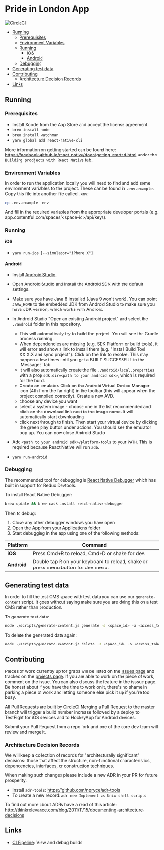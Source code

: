 # Pride in London App

[![CircleCI](https://circleci.com/gh/redbadger/pride-london-app.svg?style=svg&circle-token=9de45c24a3720e16a6d568c0868750e1d0fe8e40)](https://circleci.com/gh/redbadger/pride-london-app)

<!-- Generateed with markdown-toc (https://github.com/jonschlinkert/markdown-toc) -->

<!-- toc -->

* [Running](#running)
  * [Prerequisites](#prerequisites)
  * [Environment Variables](#environment-variables)
  * [Running](#running-1)
    * [iOS](#ios)
    * [Android](#android)
  * [Debugging](#debugging)
* [Generating test data](#generating-test-data)
* [Contributing](#contributing)
  * [Architecture Decision Records](#architecture-decision-records)
* [Links](#links)

<!-- tocstop -->

## Running

### Prerequisites

* Install Xcode from the App Store and accept the license agreement.
* `brew install node`
* `brew install watchman`
* `yarn global add react-native-cli`

More information on getting started can be found here: https://facebook.github.io/react-native/docs/getting-started.html under the `Building prodjects with React Native` tab.

### Environment Variables

In order to run the application locally you will need to find and add some environment variables to the project. These can be found in `.env.example`. Copy this file into another file called `.env`:

```bash
cp .env.example .env
```

And fill in the required variables from the appropriate developer portals (e.g. app.contentful.com/spaces/\<space-id\>/api/keys).

### Running

#### iOS

* `yarn run-ios [--simulator="iPhone X"]`

#### Android

* Install [Android Studio](https://developer.android.com/studio/index.html).
* Open Android Studio and install the Android SDK with the default settings.
* Make sure you have Java 8 installed (Java 9 won't work). You can point `JAVA_HOME` to the embedded JDK from Android Studio to make sure you have JDK version, which works with Android.
* In Android Studio "Open an existing Android project" and select the `./android` folder in this repository.
  * This will automatically try to build the project. You will see the Gradle process running.
  * When dependencies are missing (e.g. SDK Platform or build tools), it will error and show a link to install them (e.g. "Install Build Tool XX.X.X and sync project"). Click on the link to resolve. This may happen a few times until you get a BUILD SUCCESSFUL in the 'Messages' tab
  * It will also automatically create the file `./android/local.properties` with a prop `sdk.dir=<path to your android sdk>`, which is required for the build.
  * Create an emulator. Click on the Android Virtual Device Manager icon (4th from the far right) in the toolbar (this will appear when the project compiled correctly). Create a new AVD.
  * choose any device you want
  * select a system image - choose one in the list recommended and click on the download link next to the image name. It will automatically start downloading
  * click next through to finish. Then start your virtual device by clicking the green play button under actions. You should see the emulator pop up. You can now close Android Studio
* Add `<path to your android sdk>/platform-tools` to your `PATH`. This is required because React Native will run `adb`.

* `yarn run-android`

### Debugging

The recommended tool for debugging is [React Native Debugger](https://github.com/jhen0409/react-native-debugger) which has built in support for Redux Devtools.

To install React Native Debugger:

```bash
brew update && brew cask install react-native-debugger
```

Then to debug:

1. Close any other debugger windows you have open
1. Open the App from your Applications folder
1. Start debugging in the app using one of the following methods:

| Platform    | Command                                                                           |
| ----------- | --------------------------------------------------------------------------------- |
| **iOS**     | Press Cmd+R to reload, Cmd+D or shake for dev.                                    |
| **Android** | Double tap R on your keyboard to reload, shake or press menu button for dev menu. |

## Generating test data

In order to fill the test CMS space with test data you can use our `generate-content` script. It goes without saying make sure you are doing this on a test CMS rather than production.

To generate test data:

```bash
node ./scripts/generate-content.js generate -s <space_id> -a <access_token>
```

To delete the generated data again:

```bash
node ./scripts/generate-content.js delete -s <space_id> -a <access_token>
```

## Contributing

Pieces of work currently up for grabs will be listed on the [issues page](https://github.com/redbadger/pride-london-app/issues) and tracked on the [projects page](https://github.com/redbadger/pride-london-app/projects). If you are able to work on the piece of work, comment on the issue. You can also discuss the feature in the isssue page. Be honest about if you have the time to work on it, there's no shame in parking a piece of work and letting someone else pick it up if you're too busy.

All Pull Requests are built by [CircleCI](https://circleci.com/gh/redbadger/workflows/pride-london-app)
Merging a Pull Request to the master branch will trigger a build number increase followed by a deploy to TestFight for iOS devices and to HockeyApp for Android devices.

Submit your Pull Request from a repo fork and one of the core dev team will review and merge it.

### Architecture Decision Records

We will keep a collection of records for "architecturally significant" decisions: those that affect the structure, non-functional characteristics, dependencies, interfaces, or construction techniques.

When making such changes please include a new ADR in your PR for future prosperity.

* Install `adr-tools`: https://github.com/npryce/adr-tools
* To create a new record: `adr new Implement as Unix shell scripts`

To find out more about ADRs have a read of this article: http://thinkrelevance.com/blog/2011/11/15/documenting-architecture-decisions

## Links

* [CI Pipeline](https://circleci.com/gh/redbadger/workflows/pride-london-app): View and debug builds

